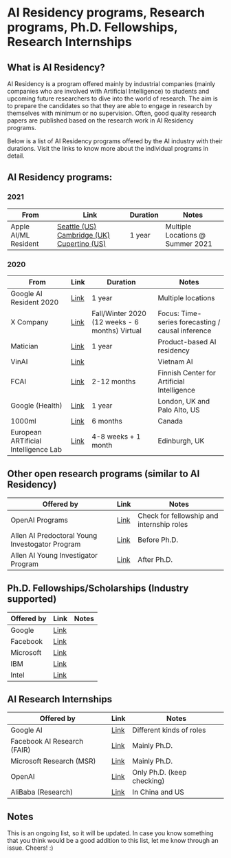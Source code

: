 # AI Residency programs, Research programs, Ph.D. Fellowships, Research Internships

## What is AI Residency?
AI Residency is a program offered mainly by industrial companies (mainly companies who are involved with Artificial Intelligence) to students and upcoming future researchers to dive into the world of research. The aim is to prepare the candidates so that they are able to engage in research by themselves with minimum or no supervision. Often, good quality research papers are published based on the research work in AI Residency programs.

Below is a list of AI Residency programs offered by the AI industry with their durations. Visit the links to know more about the individual programs in detail.

## AI Residency programs:

### 2021
|From|Link|Duration|Notes|
|----|----|--------|-----|
|Apple AI/ML Resident|[Seattle (US)](https://jobs.apple.com/de-de/details/200187307/ai-ml-residency-program?team=MLAI) [Cambridge (UK)](https://jobs.apple.com/de-de/details/200188556/ai-ml-residency-program?team=MLAI) [Cupertino (US)](https://jobs.apple.com/de-de/details/200175569/ai-ml-residency-program?team=MLAI)|1 year|Multiple Locations @ Summer 2021|

### 2020
|From|Link|Duration|Notes|
|----|----|--------|-----|
|Google AI Resident 2020|[Link](https://careers.google.com/jobs/results/?company=Google&hl=en_US&jlo=en_US&q=Google%20AI%20Resident&sort_by=relevance)|1 year|Multiple locations|
|X Company|[Link](https://x.company/careers-at-x/4816459002/)|Fall/Winter 2020 (12 weeks - 6 months) Virtual|Focus: Time-series forecasting / causal inference|
|Matician|[Link](https://matician.com/ai-residency.html)|1 year|Product-based AI residency|
|VinAI|[Link](https://www.vinai.io/ai-residency/)||Vietnam AI|
|FCAI|[Link](https://fcai.fi/ai-residency)|2-12 months|Finnish Center for Artificial Intelligence|
|Google (Health)|[Link](https://careers.google.com/jobs/results/136709006283416262-google-ai-resident-health-2020-start-fixed-term-employee/)|1 year|London, UK and Palo Alto, US|
|1000ml|[Link](http://residency.1000ml.io/)|6 months|Canada|
|European ARTificial Intelligence Lab|[Link](https://ars.electronica.art/ailab/en/opencall/)|4-8 weeks + 1 month|Edinburgh, UK|

## Other open research programs (similar to AI Residency)

| Offered by | Link | Notes |
|------------|------|-------|
|OpenAI Programs|[Link](https://openai.com/jobs/)|Check for fellowship and internship roles|
|Allen AI Predoctoral Young Investogator Program|[Link](https://allenai.org/jobs/job/allen-ai-predoctoral-young-investigator-program-812158.html)|Before Ph.D.|
|Allen AI Young Investigator Program|[Link](https://allenai.org/young-investigator-program.html)|After Ph.D.|

## Ph.D. Fellowships/Scholarships (Industry supported)

| Offered by | Link | Notes |
|------------|------|-------|
|Google|[Link](https://ai.google/research/outreach/phd-fellowship/)|
|Facebook|[Link](https://research.fb.com/programs/fellowship/)|
|Microsoft|[Link](https://www.microsoft.com/en-us/research/academic-program/phd-fellowship/)|
|IBM|[Link](https://www.research.ibm.com/university/awards/phdfellowship.shtml)|
|Intel|[Link](https://www.intel.com/content/dam/www/public/us/en/documents/corporate-information/phd-fellowship-provisions.pdf)|

## AI Research Internships

| Offered by | Link | Notes |
|------------|------|-------|
|Google AI|[Link](https://careers.google.com/jobs/results/?company=Google&company=YouTube&employment_type=INTERN&hl=en_US&jlo=en_US&q=Research%20Intern&sort_by=relevance)|Different kinds of roles|
|Facebook AI Research (FAIR)|[Link](https://www.facebook.com/careers/jobs/?q=AI%20research%20intern)|Mainly Ph.D.|
|Microsoft Research (MSR)|[Link](https://careers.microsoft.com/us/en/search-results?rt=university&keywords=AI%20Research%20Intern)|Mainly Ph.D.|
|OpenAI|[Link](https://openai.com/jobs/)|Only Ph.D. (keep checking)|
|AliBaba (Research)|[Link](https://campus.alibaba.com/en/talentPlanDetail?id=82)|In China and US|

## Notes

This is an ongoing list, so it will be updated. In case you know something that you think would be a good addition to this list, let me know through an issue. Cheers! :)

